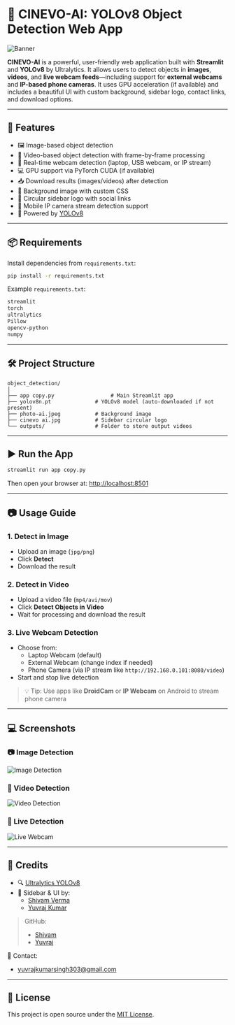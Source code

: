 
# 🧠 CINEVO-AI: YOLOv8 Object Detection Web App

![Banner](object_detection/photo-ai.jpeg)

**CINEVO-AI** is a powerful, user-friendly web application built with **Streamlit** and **YOLOv8** by Ultralytics. It allows users to detect objects in **images**, **videos**, and **live webcam feeds**—including support for **external webcams** and **IP-based phone cameras**. It uses GPU acceleration (if available) and includes a beautiful UI with custom background, sidebar logo, contact links, and download options.

---

## 🚀 Features

- 🖼️ Image-based object detection  
- 🎥 Video-based object detection with frame-by-frame processing  
- 🔴 Real-time webcam detection (laptop, USB webcam, or IP stream)  
- 💻 GPU support via PyTorch CUDA (if available)  
- 📥 Download results (images/videos) after detection  
- 🌄 Background image with custom CSS  
- 🎨 Circular sidebar logo with social links  
- 📱 Mobile IP camera stream detection support  
- 🧠 Powered by [YOLOv8](https://github.com/ultralytics/ultralytics)

---

## 📦 Requirements

Install dependencies from `requirements.txt`:

```bash
pip install -r requirements.txt
```

Example `requirements.txt`:
```txt
streamlit
torch
ultralytics
Pillow
opencv-python
numpy
```

---

## 🛠️ Project Structure

```
object_detection/
│
├── app copy.py                  # Main Streamlit app
├── yolov8n.pt              # YOLOv8 model (auto-downloaded if not present)
├── photo-ai.jpeg           # Background image
├── cinevo ai.jpg           # Sidebar circular logo
└── outputs/                # Folder to store output videos
```

---

## ▶️ Run the App

```bash
streamlit run app copy.py
```

Then open your browser at: [http://localhost:8501](http://localhost:8501)

---

## 📷 Usage Guide

### 1. **Detect in Image**
- Upload an image (`jpg/png`)
- Click **Detect**
- Download the result

### 2. **Detect in Video**
- Upload a video file (`mp4/avi/mov`)
- Click **Detect Objects in Video**
- Wait for processing and download the result

### 3. **Live Webcam Detection**
- Choose from:
  - Laptop Webcam (default)
  - External Webcam (change index if needed)
  - Phone Camera (via IP stream like `http://192.168.0.101:8080/video`)
- Start and stop live detection

> 💡 Tip: Use apps like **DroidCam** or **IP Webcam** on Android to stream phone camera

---

## 💻 Screenshots

### 📷 Image Detection  
![Image Detection](assets/screenshots/image_detection.jpg)

### 🎥 Video Detection  
![Video Detection](assets/screenshots/video_detection.jpg)

### 🔴 Live Detection  
![Live Webcam](assets/screenshots/webcam_detection.jpg)

---

## 🤝 Credits

- 🔍 [Ultralytics YOLOv8](https://github.com/ultralytics/ultralytics)
- 🎨 Sidebar & UI by:  
  - [Shivam Verma](https://www.linkedin.com/in/shivam-verma-17683130a/)  
  - [Yuvraj Kumar](https://www.linkedin.com/in/yuvraj-kumar-78a669323/)

> GitHub:  
> - [Shivam](https://github.com/Shivam5571)  
> - [Yuvraj](https://github.com/yuvraj-3)

📧 Contact:  
- yuvrajkumarsingh303@gmail.com

---

## 📄 License

This project is open source under the [MIT License](LICENSE).
